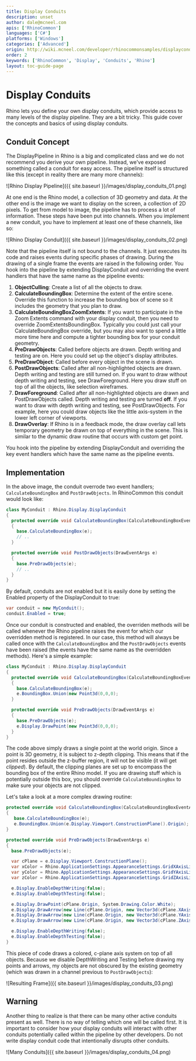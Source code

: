 ```yaml
---
title: Display Conduits
description: unset
author: dale@mcneel.com
apis: ['RhinoCommon']
languages: ['C#']
platforms: ['Windows']
categories: ['Advanced']
origin: http://wiki.mcneel.com/developer/rhinocommonsamples/displayconduit
order: 2
keywords: ['RhinoCommon', 'Display', 'Conduits', 'Rhino']
layout: toc-guide-page
---
```


# Display Conduits

Rhino lets you define your own display conduits, which provide access to many levels of the display pipeline.  They are a bit tricky.  This guide cover the concepts and basics of using display conduits.

## Conduit Concept

The DisplayPipeline in Rhino is a big and complicated class and we do not recommend you derive your own pipeline.  Instead, we've exposed something called a conduit for easy access.  The pipeline itself is structured like this (except in reality there are many more channels):

![Rhino Display Pipeline]({{ site.baseurl }}/images/display_conduits_01.png)

At one end is the Rhino model, a collection of 3D geometry and data.  At the other end is the image we want to display on the screen, a collection of 2D pixels.  To get from model to image, the pipeline has to process a lot of information.  These steps have been put into channels.  When you implement a new conduit, you have to implement at least one of these channels, like so:

![Rhino Display Conduit]({{ site.baseurl }}/images/display_conduits_02.png)

Note that the pipeline itself is not bound to the channels.  It just executes its code and raises events during specific phases of drawing.  During the drawing of a single frame the events are raised in the following order.  You hook into the pipeline by extending DisplayConduit and overriding the event handlers that have the same name as the pipeline events:

1. **ObjectCulling**: Create a list of all the objects to draw.
1. **CalculateBoundingBox**: Determine the extent of the entire scene.  Override this function to increase the bounding box of scene so it includes the geometry that you plan to draw.
1. **CalculateBoundingBoxZoomExtents**: If you want to participate in the Zoom Extents command with your display conduit, then you need to override ZoomExtentsBoundingBox.  Typically you could just call your CalculateBoundingBox override, but you may also want to spend a little more time here and compute a tighter bounding box for your conduit geometry.
1. **PreDrawObjects**: Called before objects are drawn.  Depth writing and testing are on. Here you could set up the object's display attributes.
1. **PreDrawObject**: Called before every object in the scene is drawn.
1. **PostDrawObjects**: Called after all non-highlighted objects are drawn.  Depth writing and testing are still turned on. If you want to draw without depth writing and testing, see DrawForeground.  Here you draw stuff on top of all the objects, like selection wireframes.
1. **DrawForeground**: Called after all non-highlighted objects are drawn and PostDrawObjects called. Depth writing and testing are turned **off**.  If you want to draw with depth writing and testing, see PostDrawObjects.  For example, here you could draw objects like the little axis-system in the lower left corner of viewports.
1. **DrawOverlay**: If Rhino is in a feedback mode, the draw overlay call lets temporary geometry be drawn on top of everything in the scene.  This is similar to the dynamic draw routine that occurs with custom get point.

You hook into the pipeline by extending DisplayConduit and overriding the key event handlers which have the same name as the pipeline events.

## Implementation

In the above image, the conduit overrode two event handlers; `CalculateBoundingBox` and `PostDrawObjects`. In RhinoCommon this conduit would look like:

```cs
class MyConduit : Rhino.Display.DisplayConduit
{
  protected override void CalculateBoundingBox(CalculateBoundingBoxEventArgs e)
  {
    base.CalculateBoundingBox(e);
    // ..
  }

  protected override void PostDrawObjects(DrawEventArgs e)
  {
    base.PreDrawObjects(e);
    // ..
  }
}
```

By default, conduits are not enabled but it is easily done by setting the Enabled property of the DisplayConduit to true:

```cs
var conduit = new MyConduit();
conduit.Enabled = true;
```

Once our conduit is constructed and enabled, the overriden methods will be called whenever the Rhino pipeline raises the event for which our overridden method is registered.  In our case, this method will always be called once with the `CalculateBoundingBox` and the `PostDrawObjects` events have been raised (the events have the same name as the overridden methods).  Here's a simple example:

```cs
class MyConduit : Rhino.Display.DisplayConduit
{
  protected override void CalculateBoundingBox(CalculateBoundingBoxEventArgs e)
  {
    base.CalculateBoundingBox(e);
    e.BoundingBox.Union(new Point3d(0,0,0);
  }

  protected override void PreDrawObjects(DrawEventArgs e)
  {
    base.PreDrawObjects(e);
    e.Display.DrawPoint(new Point3d(0,0,0);
  }
}
```

The code above simply draws a single point at the world origin. Since a point is 3D geometry, it is subject to z-depth clipping. This means that if the point resides outside the z-buffer region, it will not be visible (it will get *clipped*). By default, the clipping planes are set up to encompass the bounding box of the entire Rhino model.  If you are drawing stuff which is potentially outside this box, you should override `CalculateBoundingBox` to make sure your objects are not clipped.

Let's take a look at a more complex drawing routine:

```cs
protected override void CalculateBoundingBox(CalculateBoundingBoxEventArgs e)
{
   base.CalculateBoundingBox(e);
   e.BoundingBox.Union(e.Display.Viewport.ConstructionPlane().Origin);
}

protected override void PreDrawObjects(DrawEventArgs e)
{
  base.PreDrawObjects(e);

  var cPlane = e.Display.Viewport.ConstructionPlane();
  var xColor = Rhino.ApplicationSettings.AppearanceSettings.GridXAxisLineColor;
  var yColor = Rhino.ApplicationSettings.AppearanceSettings.GridYAxisLineColor;
  var zColor = Rhino.ApplicationSettings.AppearanceSettings.GridZAxisLineColor;

  e.Display.EnableDepthWriting(false);
  e.Display.EnableDepthTesting(false);

  e.Display.DrawPoint(cPlane.Origin, System.Drawing.Color.White);
  e.Display.DrawArrow(new Line(cPlane.Origin, new Vector3d(cPlane.XAxis) * 10.0), xColor);
  e.Display.DrawArrow(new Line(cPlane.Origin, new Vector3d(cPlane.YAxis) * 10.0), yColor);
  e.Display.DrawArrow(new Line(cPlane.Origin, new Vector3d(cPlane.ZAxis) * 10.0), zColor);

  e.Display.EnableDepthWriting(false);
  e.Display.EnableDepthTesting(false);
}
```

This piece of code draws a colored, c-plane axis system on top of all objects.  Because we disable DepthWriting and Testing before drawing my points and arrows, my objects are not obscured by the existing geometry (which was drawn in a channel previous to `PostDrawObjects`):

![Resulting Frame]({{ site.baseurl }}/images/display_conduits_03.png)

## Warning

Another thing to realize is that there can be many other active conduits present as well.  There is no way of telling which one will be called first.  It is important to consider how your display conduits will interact with other conduits potentially called within the pipeline by other developers.  Do not write display conduit code that intentionally disrupts other conduits.

![Many Conduits]({{ site.baseurl }}/images/display_conduits_04.png)

